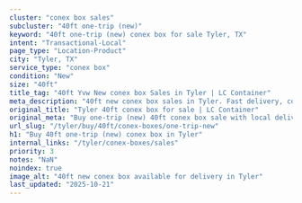 ```yaml
---
cluster: "conex box sales"
subcluster: "40ft one-trip (new)"
keyword: "40ft one-trip (new) conex box for sale Tyler, TX"
intent: "Transactional-Local"
page_type: "Location-Product"
city: "Tyler, TX"
service_type: "conex box"
condition: "New"
size: "40ft"
title_tag: "40ft Yvw New conex box Sales in Tyler | LC Container"
meta_description: "40ft new conex box sales in Tyler. Fast delivery, competitive pricing. Serving conex boxes area. Quote ID: 11Z. Call (214) 524-4168 for your free quote today."
original_title: "Tyler 40ft conex box for sale | LC Container"
original_meta: "Buy one-trip (new) 40ft conex box sale with local delivery in Tyler, TX. LC Container — local Since 2003. Request a fast quote today."
url_slug: "/tyler/buy/40ft/conex-boxes/one-trip-new"
h1: "Buy 40ft one-trip (new) conex box in Tyler"
internal_links: "/tyler/conex-boxes/sales"
priority: 3
notes: "NaN"
noindex: true
image_alt: "40ft new conex box available for delivery in Tyler"
last_updated: "2025-10-21"
---
```


<!-- TODO: Add unique city/inventory copy, images, and internal links here. -->
